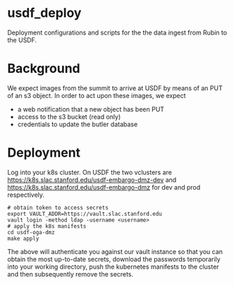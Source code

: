 # usdf_deploy
Deployment configurations and scripts for the the data ingest from Rubin to the USDF.


# Background

We expect images from the summit to arrive at USDF by means of an PUT of an s3 object. In order to act upon these images, we expect

- a web notification that a new object has been PUT
- access to the s3 bucket (read only)
- credentials to update the butler database


# Deployment

Log into your k8s cluster. On USDF the two vclusters are https://k8s.slac.stanford.edu/usdf-embargo-dmz-dev and https://k8s.slac.stanford.edu/usdf-embargo-dmz for dev and prod respectively.

```
# obtain token to access secrets
export VAULT_ADDR=https://vault.slac.stanford.edu
vault login -method ldap -username <username>
# apply the k8s manifests
cd usdf-oga-dmz
make apply
```

The above will authenticate you against our vault instance so that you can obtain the most up-to-date secrets, download the passwords temporarily into your working directory, push the kubernetes manifests to the cluster and then subsequently remove the secrets.

